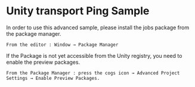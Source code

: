 # Unity transport Ping Sample

In order to use this advanced sample, please install the jobs package from the package manager. 

    From the editor : Window → Package Manager

If the Package is not yet accessible from the Unity registry, you need to enable the preview packages.

    From the Package Manager : press the cogs icon → Advanced Project Settings → Enable Preview Packages. 
